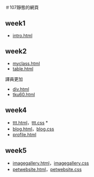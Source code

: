 ＃107靜態的網頁

## week1
* [intro.html](https://github.com/204410384/107-static-webpage./blob/master/w01/intro.html "intro.html")

## week2
* [myclass.html](https://github.com/204410384/107-static-webpage./blob/master/w02/myclass.html "myclass.html") 
* [table.html](https://github.com/204410384/107-static-webpage./blob/master/w02/table.html "table.html")


譯員更加
* [div.html](https://github.com/204410384/107-static-webpage./blob/master/w03/div.html "div.html")
* [tku60.html](https://github.com/204410384/107-static-webpage./blob/master/w03/tku60.html "tku60.html")


## week4
* [ttt.html](https://github.com/204410384/107-static-webpage./blob/master/w04/ttt.html "ttt.html")，[ttt.css](https://github.com/204410384/107-static-webpage./blob/master/w04/ttt.css "ttt.css") * 
* [blog.html](https://github.com/204410384/107-static-webpage./blob/master/w04/blog.html "blog.html")，[blog.css](https://github.com/204410384/107-static-webpage./blob/master/w04/blog.css "blog.css") 
* [profile.html](https://github.com/204410384/107-static-webpage./blob/master/w04/profile.html "profile.html")



## week5
* [imagegallery.html](https://github.com/204410384/107-static-webpage./blob/master/w05/imagegallery.html "imagegallery.html")，[imagegallery.css](https://github.com/204410384/107-static-webpage./blob/master/w05/imagegallery.css "imagegallery.css") 
* [petwebsite.html](https://github.com/204410384/107-static-webpage./blob/master/w05/petwebsite.html "petwebsite.html")，[petwebsite.css](https://github.com/204410384/107-static-webpage./blob/master/w05/petwebsite.css "petwebsite.css")

<!--stackedit_data:
eyJoaXN0b3J5IjpbLTEzNjM1MjcxODBdfQ==
-->